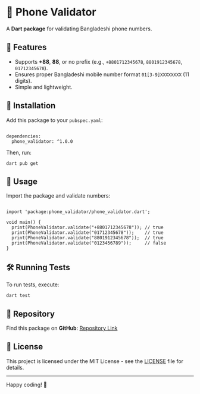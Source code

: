 <h1>📱 Phone Validator</h1>

<p>A <strong>Dart package</strong> for validating Bangladeshi phone numbers.</p>

<h2>🚀 Features</h2>
<ul>
  <li>Supports <strong>+88</strong>, <strong>88</strong>, or no prefix (e.g., <code>+8801712345678</code>, <code>8801912345678</code>, <code>01712345678</code>).</li>
  <li>Ensures proper Bangladeshi mobile number format <code>01[3-9]XXXXXXXX</code> (11 digits).</li>
  <li>Simple and lightweight.</li>
</ul>

<h2>📌 Installation</h2>

<p>Add this package to your <code>pubspec.yaml</code>:</p>

<pre><code>
dependencies:
  phone_validator: ^1.0.0
</code></pre>

<p>Then, run:</p>

<pre><code>dart pub get</code></pre>

<h2>🎯 Usage</h2>

<p>Import the package and validate numbers:</p>

<pre><code>
import 'package:phone_validator/phone_validator.dart';

void main() {
  print(PhoneValidator.validate("+8801712345678")); // true
  print(PhoneValidator.validate("01712345678"));    // true
  print(PhoneValidator.validate("8801912345678"));  // true
  print(PhoneValidator.validate("0123456789"));     // false
}
</code></pre>

<h2>🛠️ Running Tests</h2>

<p>To run tests, execute:</p>

<pre><code>dart test</code></pre>

<h2>🔗 Repository</h2>

<p>Find this package on <strong>GitHub</strong>: <a href="https://github.com/jihanurrahman33/bd_phone_validator">Repository Link</a></p>

<h2>📜 License</h2>

<p>This project is licensed under the MIT License - see the <a href="LICENSE">LICENSE</a> file for details.</p>

<hr>

<p>Happy coding! 🚀</p>
